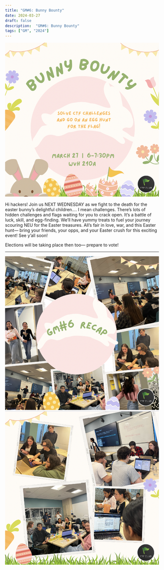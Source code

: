 ```yaml
---
title: "GM#6: Bunny Bounty"
date: 2024-03-27
draft: false
description:  "GM#6: Bunny Bounty"
tags: ["GM", "2024"]
---
```


![featured](featured.png)

Hi hackers! Join us NEXT WEDNESDAY as we fight to the death for the easter bunny’s delightful children…. I mean challenges. There’s lots of hidden challenges and flags waiting for you to crack open. It’s a battle of luck, skill, and egg-finding. We’ll have yummy treats to fuel your journey scouring NEU for the Easter treasures. All’s fair in love, war, and this Easter hunt— bring your friends, your opps, and your Easter crush for this exciting event! See y’all soon!

Elections will be taking place then too— prepare to vote! 

---

![2024_gm6](gm61.png)
![2024_gm6](gm62.png)